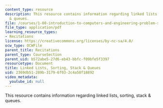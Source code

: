 ```yaml
---
content_type: resource
description: This resource contains information regarding linked lists, sorting, stack
  & queues.
file: /courses/1-00-introduction-to-computers-and-engineering-problem-solving-spring-2012/2369db51289b31796f032c4a58f18892_MIT1_00S12_REC_12.pdf
file_type: application/pdf
learning_resource_types:
- Recitations
license: https://creativecommons.org/licenses/by-nc-sa/4.0/
ocw_type: OCWFile
parent_title: Recitations
parent_type: CourseSection
parent_uid: b572abe5-27d6-eb43-bbfc-f09bfe5f3397
resourcetype: Document
title: Linked Lists, Sorting, Stack & Queues
uid: 2369db51-289b-3179-6f03-2c4a58f18892
video_metadata:
  youtube_id: null
---
```

This resource contains information regarding linked lists, sorting, stack & queues.